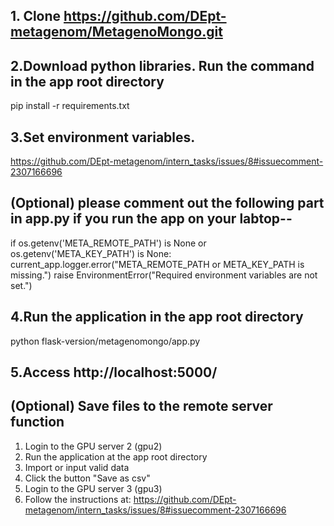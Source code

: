 ## 1. Clone https://github.com/DEpt-metagenom/MetagenoMongo.git

## 2.Download python libraries. Run the command in the app root directory
pip install -r requirements.txt

## 3.Set environment variables.
https://github.com/DEpt-metagenom/intern_tasks/issues/8#issuecomment-2307166696

## (Optional) please comment out the following part in app.py if you run the app on your labtop--
if os.getenv('META_REMOTE_PATH') is None or os.getenv('META_KEY_PATH') is None:
     current_app.logger.error("META_REMOTE_PATH or META_KEY_PATH is missing.")
     raise EnvironmentError("Required environment variables are not set.")

## 4.Run the application in the app root directory
python flask-version/metagenomongo/app.py

## 5.Access http://localhost:5000/


## (Optional) Save files to the remote server function
1. Login to the GPU server 2 (gpu2)
2. Run the application at the app root directory
3. Import or input valid data
4. Click the button "Save as csv"
5. Login to the GPU server 3 (gpu3)
6. Follow the instructions at: https://github.com/DEpt-metagenom/intern_tasks/issues/8#issuecomment-2307166696
